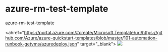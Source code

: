 # azure-rm-test-template
azure-rm-test-template

<ahref="https://portal.azure.com/#create/Microsoft.Template/uri/https://github.com/Azure/azure-quickstart-templates/blob/master/101-automation-runbook-getvms/azuredeploy.json"
target="_blank">
<img src="https://camo.githubusercontent.com/9285dd3998997a0835869065bb15e5d500475034/687474703a2f2f617a7572656465706c6f792e6e65742f6465706c6f79627574746f6e2e706e67" />
</a>



